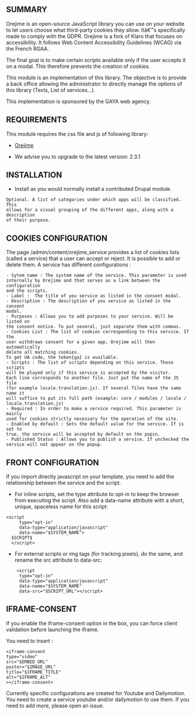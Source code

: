 ## SUMMARY

Orejime is an open-source JavaScript library you can use on your website
to let users choose what third-party cookies they allow. Itâ€™s
specifically made to comply with the GDPR. Orejime is a fork of Klaro
that focuses on accessibility. It follows Web Content Accessibility
Guidelines (WCAG) via the French RGAA.

The final goal is to make certain scripts available only if the user
accepts it on a modal. This therefore prevents the creation of cookies.

This module is an implementation of this library. The objective is to provide
a back office allowing the administrator to directly manage the options of
this library (Texts, List of services…).

This implementation is sponsored by the GAYA web agency.

## REQUIREMENTS

This module requires the css file and js of following library:

  - [Orejime](https://github.com/empreinte-digitale/orejime)

  - We advise you to upgrade to the latest version: 2.3.1

## INSTALLATION

  - Install as you would normally install a contributed Drupal module.

<!-- end list -->

    Optional. A list of categories under which apps will be classified. This
    allows for a visual grouping of the different apps, along with a description
    of their purpose.

## COOKIES CONFIGURATION

The page /admin/content/orejime_service provides a list of cookies
lists (called a service) that a user can accept or reject. It is
possible to add or delete them. A service has different configurations :

    - Sytem name : The system name of the service. This parameter is used
    internally by Orejime and that serves as a link between the configuration
    and the scripts.
    - Label :  The title of you service as listed in the consent modal.
    - Description : The description of you service as listed in the consent
    modal.
    - Purposes : Allows you to add purposes to your service. Will be listed on
    the consent notice. To put several, just separate them with commas.
    - Cookies List : The list of cookies corresponding to this service. If the
    user withdraws consent for a given app, Orejime will then automatically
    delete all matching cookies.
    To get UA code, the token{ga} is available.
    - Scripts : The list of scripts depending on this service. These scripts
    will be played only if this service is accepted by the visitor.
    Each line corresponds to another file. Just put the name of the JS file
    (for example locale.translation.js). If several files have the same name it
    will suffice to put its full path (example: core / modules / locale /
    locale.translation.js)
    - Required : In order to make a service required. This parameter is mainly
    used for cookies strictly necessary for the operation of the site.
    - Enabled by default : Sets the default value for the service. If is set to
    true, the service will be accepted by default on the popin.
    - Published Status : Allows you to publish a service. If unchecked the
    service will not appear on the popup.

## FRONT CONFIGURATION

If you import directly javascript on your template, you need to add the
relationship between the service and the script.

  - For inline scripts, set the type attribute to opt-in to keep the
    browser from executing the script. Also add a data-name attribute
    with a short, unique, spaceless name for this script:
```
<script
     type="opt-in"
     data-type="application/javascript"
     data-name="$SYSTEM_NAME">
  $SCRIPT$
  </script>
```
  - For external scripts or img tags (for tracking pixels), do the same,
    and rename the src attribute to data-src:
```
    <script
     type="opt-in"
     data-type="application/javascript"
     data-name="$SYSTEM_NAME"
     data-src="$SCRIPT_URL"></script>
```
## IFRAME-CONSENT
If you enable the iframe-consent option in the box, you can force client
validation before launching the iframe.

You need to insert :
```
<iframe-consent
type="video"
src="$EMBED_URL"
poster="$IMAGE_URL"
title="$IFRAME_TITLE"
alt="$IFRAME_ALT"
></iframe-consent>
```
Currently specific configurations are created for Youtube and Dailymotion.
You need to create a service youtube and/or dailymotion to use them.
If you need to add more, please open an issue.
